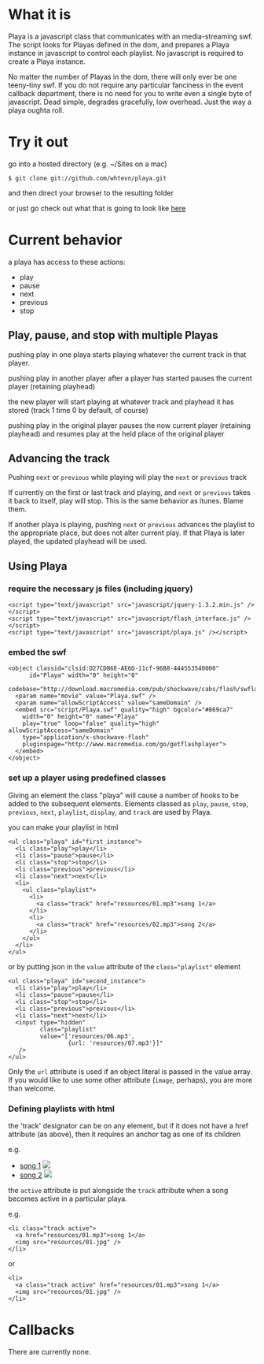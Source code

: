 # What it is

Playa is a javascript class that communicates with an media-streaming swf. 
The script looks for Playas defined in the dom, and prepares a Playa instance
in javascript to control each playlist. No javascript is required to create a
Playa instance.

No matter the number of Playas in the dom, there will only ever be one teeny-tiny swf.
If you do not require any particular fanciness in the event callback department, there
is no need for you to write even a single byte of javascript. Dead simple, degrades
gracefully, low overhead. Just the way a playa oughta roll.

# Try it out

go into a hosted directory (e.g. ~/Sites on a mac)

    $ git clone git://github.com/whtevn/playa.git

and then direct your browser to the resulting folder

or just go check out what that is going to look like
[here](http://newqdev.com/playa/Playa.html)

# Current behavior

a playa has access to these actions:

- play
- pause
- next
- previous
- stop

## Play, pause, and stop with multiple Playas

pushing play in one playa starts playing whatever the current track
in that player.

pushing play in another player after a player has started
pauses the current player (retaining playhead)

the new player will start playing at whatever track and
playhead it has stored (track 1 time 0 by default, of course)

pushing play in the original player pauses the now
current player (retaining playhead) and resumes play at the held
place of the original player


## Advancing the track

Pushing `next` or `previous` while playing will play the `next` or `previous` track

If currently on the first or last track and playing, and `next` or `previous` takes
it back to itself, play will stop. This is the same behavior as itunes. Blame them.

If another playa is playing, pushing `next` or `previous` advances the playlist to
the appropriate place, but does not alter current play. If that Playa is later played,
the updated playhead will be used.


## Using Playa

### require the necessary js files (including jquery)

    <script type="text/javascript" src="javascript/jquery-1.3.2.min.js" /></script>
    <script type="text/javascript" src="javascript/flash_interface.js" /></script>
    <script type="text/javascript" src="javascript/playa.js" /></script>

### embed the swf

    <object classid="clsid:D27CDB6E-AE6D-11cf-96B8-444553540000"
          id="Playa" width="0" height="0"
          codebase="http://download.macromedia.com/pub/shockwave/cabs/flash/swflash.cab">
      <param name="movie" value="Playa.swf" />
      <param name="allowScriptAccess" value="sameDomain" />
      <embed src="script/Playa.swf" quality="high" bgcolor="#869ca7"
        width="0" height="0" name="Playa" 
        play="true" loop="false" quality="high" allowScriptAccess="sameDomain"
        type="application/x-shockwave-flash"
        pluginspage="http://www.macromedia.com/go/getflashplayer">
      </embed>
    </object>

### set up a player using predefined classes

Giving an element the class "playa" will cause a number of hooks to be
added to the subsequent elements. Elements classed as `play`, `pause`, 
`stop`, `previous`, `next`, `playlist`, `display`, and `track` are used
by Playa. 

you can make your playlist in html
  
    <ul class="playa" id="first_instance">
      <li class="play">play</li>
      <li class="pause">pause</li>
      <li class="stop">stop</li>
      <li class="previous">previous</li>
      <li class="next">next</li>
      <li>
        <ul class="playlist">
          <li>
            <a class="track" href="resources/01.mp3">song 1</a>
          </li>
          <li>
            <a class="track" href="resources/02.mp3">song 2</a>
          </li>
        </ul>
      </li>
    </ul>

or by putting json in the `value` attribute of the `class="playlist"` element

    <ul class="playa" id="second_instance">
      <li class="play">play</li>
      <li class="pause">pause</li>
      <li class="stop">stop</li>
      <li class="previous">previous</li>
      <li class="next">next</li>
      <input type="hidden"
             class="playlist"
             value="['resources/06.mp3',
                     {url: 'resources/07.mp3'}]"
       />
    </ul>

Only the `url` attribute is used if an object literal is passed in the
value array. If you would like to use some other attribute (`image`, perhaps),
you are more than welcome.

### Defining playlists with html

the 'track' designator can be on any element, but if it does not
have a href attribute (as above), then it requires an anchor tag
as one of its children

e.g.
    <ul class="playlist">
      <li class="track">
        <a href="resources/01.mp3">song 1</a>
        <img src="resources/01.jpg" />
      </li>
      <li class="track">
        <a href="resources/02.mp3">song 2</a>
        <img src="resources/02.jpg" />
      </li>
    </ul>

the `active` attribute is put alongside the `track` attribute when a
song becomes active in a particular playa.

e.g.

    <li class="track active">
      <a href="resources/01.mp3">song 1</a>
      <img src="resources/01.jpg" />
    </li>

or

    <li>
      <a class="track active" href="resources/01.mp3">song 1</a>
      <img src="resources/01.jpg" />
    </li>


# Callbacks

There are currently none.
